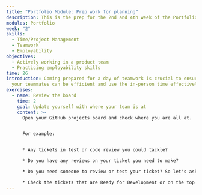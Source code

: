 ```yaml
---
title: "Portfolio Module: Prep work for planning"
description: This is the prep for the 2nd and 4th week of the Portfolio Module.
modules: Portfolio
week: "2"
skills:
  - Time/Project Management
  - Teamwork
  - Employability
objectives:
  - Actively working in a product team
  - Practicing employability skills
time: 26
introduction: Coming prepared for a day of teamwork is crucial to ensure you and
  your teammates can be efficient and use the in-person time effectively.
exercises:
  - name: Review the board
    time: 2
    goal: Update yourself with where your team is at
    content: >-
      Open your GitHub projects board and check where you are all at.


      For example:


      * Any tickets in test or code review you could tackle?

      * Do you have any reviews on your ticket you need to make?

      * Do you need someone to review or test your ticket? So let's ask for it.

      * Check the tickets that are Ready for Development or on the top of the Backlog. Read the story and acceptance criteira. Are they clear? Would you be able to pick one of them up and start working? If not, make sure you raise your questions.
---
```

